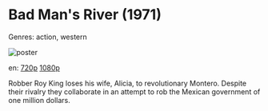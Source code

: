 # Bad Man's River (1971)

Genres: action, western

![poster](http://image.tmdb.org/t/p/w500/AvQXGOhwrcjmcLkHp1PRguHzABx.jpg)

en:
  [720p](magnet:?xt=urn:btih:2A9CCA7330B4D76A0A30E60FC95E18658131A57F&tr=udp://glotorrents.pw:6969/announce&tr=udp://tracker.opentrackr.org:1337/announce&tr=udp://torrent.gresille.org:80/announce&tr=udp://tracker.openbittorrent.com:80&tr=udp://tracker.coppersurfer.tk:6969&tr=udp://tracker.leechers-paradise.org:6969&tr=udp://p4p.arenabg.ch:1337&tr=udp://tracker.internetwarriors.net:1337)
  [1080p](magnet:?xt=urn:btih:B3C8A0B434C1DDCAB46715B6BEE690315CF3092E&tr=udp://glotorrents.pw:6969/announce&tr=udp://tracker.opentrackr.org:1337/announce&tr=udp://torrent.gresille.org:80/announce&tr=udp://tracker.openbittorrent.com:80&tr=udp://tracker.coppersurfer.tk:6969&tr=udp://tracker.leechers-paradise.org:6969&tr=udp://p4p.arenabg.ch:1337&tr=udp://tracker.internetwarriors.net:1337)
  


Robber Roy King loses his wife, Alicia, to revolutionary Montero. Despite their rivalry they collaborate in an attempt to rob the Mexican government of one million dollars.